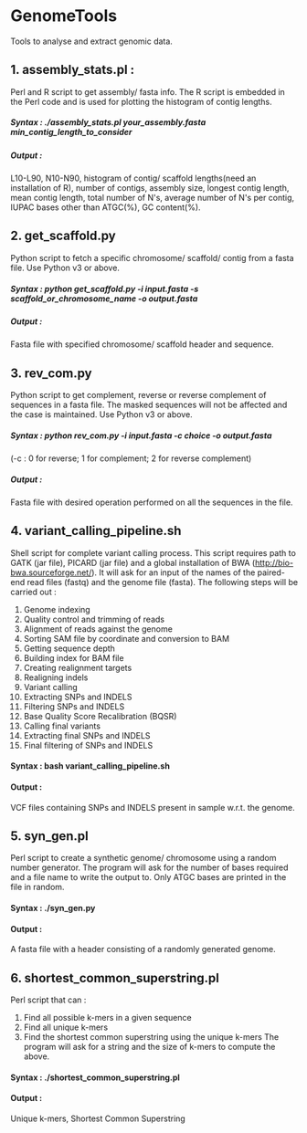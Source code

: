 # GenomeTools
Tools to analyse and extract genomic data.

## 1. assembly_stats.pl :
Perl and R script to get assembly/ fasta info. The R script is embedded in the Perl code and is used for plotting the histogram of contig lengths.
##### Syntax : ./assembly_stats.pl your_assembly.fasta min_contig_length_to_consider
##### Output : 
L10-L90, N10-N90, histogram of contig/ scaffold lengths(need an installation of R), number of contigs, assembly size, longest contig length, mean contig length, total number of N's, average number of N's per contig, IUPAC bases other than ATGC(%), GC content(%).


## 2. get_scaffold.py
Python script to fetch a specific chromosome/ scaffold/ contig from a fasta file. Use Python v3 or above.
##### Syntax : python get_scaffold.py -i input.fasta -s scaffold_or_chromosome_name -o output.fasta
##### Output : 
Fasta file with specified chromosome/ scaffold header and sequence.

## 3. rev_com.py
Python script to get complement, reverse or reverse complement of sequences in a fasta file. The masked sequences will not be affected and the case is maintained. Use Python v3 or above.
##### Syntax : python rev_com.py -i input.fasta -c choice -o output.fasta
(-c : 0 for reverse; 1 for complement; 2 for reverse complement)
##### Output : 
Fasta file with desired operation performed on all the sequences in the file.

##  4. variant_calling_pipeline.sh
Shell script for complete variant calling process. This script requires path to GATK (jar file), PICARD (jar file) and a global installation of BWA (http://bio-bwa.sourceforge.net/). It will ask for an input of the names of the paired-end read files (fastq) and the genome file (fasta).
The following steps will be carried out : 
  1. Genome indexing
  2. Quality control and trimming of reads
  3. Alignment of reads against the genome
  4. Sorting SAM file by coordinate and conversion to BAM
  5. Getting sequence depth
  6. Building index for BAM file
  7. Creating realignment targets
  8. Realigning indels
  9. Variant calling
  10. Extracting SNPs and INDELS
  11. Filtering SNPs and INDELS
  12. Base Quality Score Recalibration (BQSR)
  13. Calling final variants
  14. Extracting final SNPs and INDELS
  15. Final filtering of SNPs and INDELS
 
 #### Syntax : bash variant_calling_pipeline.sh
 #### Output : 
VCF files containing SNPs and INDELS present in sample w.r.t. the genome.

## 5. syn_gen.pl
Perl script to create a synthetic genome/ chromosome using a random number generator.
The program will ask for the number of bases required and a file name to write the output to. Only ATGC bases are printed in the file in random.
#### Syntax : ./syn_gen.py
#### Output : 
A fasta file with a header consisting of a randomly generated genome.

## 6. shortest_common_superstring.pl
Perl script that can :
  1. Find all possible k-mers in a given sequence
  2. Find all unique k-mers
  3. Find the shortest common superstring using the unique k-mers
 The program will ask for a string and the size of k-mers to compute the above.
 #### Syntax : ./shortest_common_superstring.pl
 #### Output : 
 Unique k-mers, Shortest Common Superstring
 
